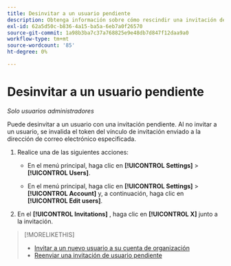 ```yaml
---
title: Desinvitar a un usuario pendiente
description: Obtenga información sobre cómo rescindir una invitación de usuario pendiente.
exl-id: 62a5d50c-b836-4a15-ba5a-6eb7a0f26570
source-git-commit: 1a98b3ba7c37a768825e9e48db7d847f12daa9a0
workflow-type: tm+mt
source-wordcount: '85'
ht-degree: 0%

---
```


# Desinvitar a un usuario pendiente

*Solo usuarios administradores*

Puede desinvitar a un usuario con una invitación pendiente. Al no invitar a un usuario, se invalida el token del vínculo de invitación enviado a la dirección de correo electrónico especificada.

1. Realice una de las siguientes acciones:

   * En el menú principal, haga clic en **[!UICONTROL Settings]** > **[!UICONTROL Users]**.

   * En el menú principal, haga clic en **[!UICONTROL Settings]** > **[!UICONTROL Account]** y, a continuación, haga clic en **[!UICONTROL Edit users]**.

1. En el **[!UICONTROL Invitations]** , haga clic en **[!UICONTROL X]** junto a la invitación.

>[!MORELIKETHIS]
>
>* [Invitar a un nuevo usuario a su cuenta de organización](user-invite.md)
>* [Reenviar una invitación de usuario pendiente](user-resend-invite.md)


<!-- >* [Edit User Permissions or Delete a User](user-edit.md) -->
